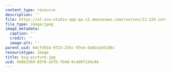 ```yaml
---
content_type: resource
description: ''
file: https://ol-ocw-studio-app-qa.s3.amazonaws.com/courses/11-124-introduction-to-education-looking-forward-and-looking-back-on-education-fall-2011/9406256985f0a5fbfb4d6c4d0f1d4c84_big-picture.jpg
file_type: image/jpeg
image_metadata:
  caption: ''
  credit: ''
  image-alt: ''
parent_uid: 64cfd91b-9723-255c-97e4-da92a1e51d6c
resourcetype: Image
title: big-picture.jpg
uid: 94062569-85f0-a5fb-fb4d-6c4d0f1d4c84
---
```

